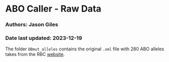 # ABO Caller - Raw Data

### Authors:  Jason Giles

### Date last updated: 2023-12-19

The folder `DBmut_alleles` contains the original `.xml` file with 280 ABO alleles takes from the RBC [website](https://ftp.ncbi.nlm.nih.gov/pub/mhc/rbc/Final%20Archive/).